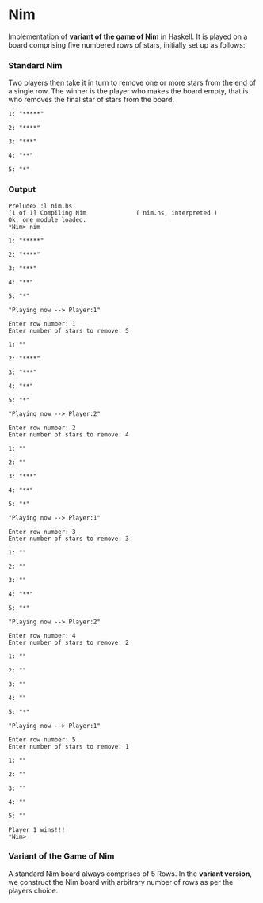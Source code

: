 # Nim 

Implementation of **variant of the game of Nim** in Haskell. It is played on a board comprising five numbered rows of stars, initially set up as follows:

### Standard Nim 

Two players then take it in turn to remove one or more stars from the end of a single row. The winner is the player who makes the board empty, that is who removes the final star of stars from the board.


```
1: "*****"

2: "****"

3: "***"

4: "**"

5: "*"

```


### Output


```
Prelude> :l nim.hs
[1 of 1] Compiling Nim              ( nim.hs, interpreted )
Ok, one module loaded.
*Nim> nim

1: "*****"

2: "****"

3: "***"

4: "**"

5: "*"

"Playing now --> Player:1"

Enter row number: 1
Enter number of stars to remove: 5

1: ""

2: "****"

3: "***"

4: "**"

5: "*"

"Playing now --> Player:2"

Enter row number: 2
Enter number of stars to remove: 4

1: ""

2: ""

3: "***"

4: "**"

5: "*"

"Playing now --> Player:1"

Enter row number: 3
Enter number of stars to remove: 3

1: ""

2: ""

3: ""

4: "**"

5: "*"

"Playing now --> Player:2"

Enter row number: 4
Enter number of stars to remove: 2

1: ""

2: ""

3: ""

4: ""

5: "*"

"Playing now --> Player:1"

Enter row number: 5
Enter number of stars to remove: 1

1: ""

2: ""

3: ""

4: ""

5: ""

Player 1 wins!!!
*Nim>  
```

### Variant of the Game of Nim

A standard Nim board always comprises of 5 Rows. In the **variant version**, we construct the Nim board with arbitrary number of rows as per the players choice. 
